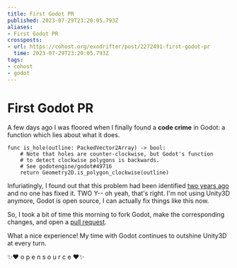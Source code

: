 ```yaml
---
title: First Godot PR
published: 2023-07-29T23:20:05.793Z
aliases:
- First Godot PR
crossposts:
- url: https://cohost.org/exodrifter/post/2272491-first-godot-pr
  time: 2023-07-29T23:20:05.793Z
tags:
- cohost
- godot
---
```


# First Godot PR

A few days ago I was floored when I finally found a **code crime** in Godot: a function which lies about what it does.

```gdscript
func is_hole(outline: PackedVector2Array) -> bool:
	# Note that holes are counter-clockwise, but Godot's function
	# to detect clockwise polygons is backwards.
	# See godotengine/godot#49716
	return Geometry2D.is_polygon_clockwise(outline)
```

Infuriatingly, I found out that this problem had been identified [two years ago](https://github.com/godotengine/godot/issues/49716) and no one has fixed it. TWO Y-- oh yeah, that's right. I'm not using Unity3D anymore, Godot is open source, I can actually fix things like this now.

So, I took a bit of time this morning to fork Godot, make the corresponding changes, and open a [pull request](https://github.com/godotengine/godot/pull/80035).

What a nice experience! My time with Godot continues to outshine Unity3D at every turn.

✨❤️ o p e n   s o u r c e ❤️✨
